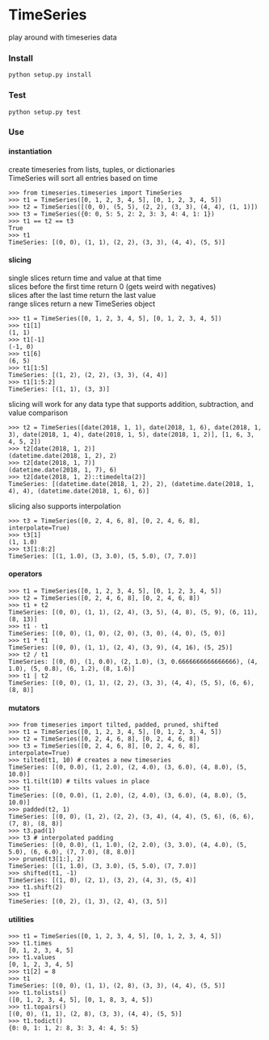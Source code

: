 # TimeSeries
play around with timeseries data

### Install  
```python setup.py install```  

### Test  
```python setup.py test```

### Use
#### instantiation
create timeseries from lists, tuples, or dictionaries  
TimeSeries will sort all entries based on time

```
>>> from timeseries.timeseries import TimeSeries
>>> t1 = TimeSeries([0, 1, 2, 3, 4, 5], [0, 1, 2, 3, 4, 5])
>>> t2 = TimeSeries([(0, 0), (5, 5), (2, 2), (3, 3), (4, 4), (1, 1)])
>>> t3 = TimeSeries({0: 0, 5: 5, 2: 2, 3: 3, 4: 4, 1: 1})
>>> t1 == t2 == t3
True
>>> t1
TimeSeries: [(0, 0), (1, 1), (2, 2), (3, 3), (4, 4), (5, 5)]
```


#### slicing
single slices return time and value at that time  
slices before the first time return 0  (gets weird with negatives)  
slices after the last time return the last value  
range slices return a new TimeSeries object

```
>>> t1 = TimeSeries([0, 1, 2, 3, 4, 5], [0, 1, 2, 3, 4, 5])
>>> t1[1]
(1, 1)
>>> t1[-1]
(-1, 0)
>>> t1[6]
(6, 5)
>>> t1[1:5]
TimeSeries: [(1, 2), (2, 2), (3, 3), (4, 4)]
>>> t1[1:5:2]
TimeSeries: [(1, 1), (3, 3)]
```
slicing will work for any data type that supports addition, subtraction, and value comparison

```
>>> t2 = TimeSeries([date(2018, 1, 1), date(2018, 1, 6), date(2018, 1, 3), date(2018, 1, 4), date(2018, 1, 5), date(2018, 1, 2)], [1, 6, 3, 4, 5, 2])
>>> t2[date(2018, 1, 2)]
(datetime.date(2018, 1, 2), 2)
>>> t2[date(2018, 1, 7)]
(datetime.date(2018, 1, 7), 6)
>>> t2[date(2018, 1, 2)::timedelta(2)]
TimeSeries: [(datetime.date(2018, 1, 2), 2), (datetime.date(2018, 1, 4), 4), (datetime.date(2018, 1, 6), 6)]
```

slicing also supports interpolation

```
>>> t3 = TimeSeries([0, 2, 4, 6, 8], [0, 2, 4, 6, 8], interpolate=True)
>>> t3[1]
(1, 1.0)
>>> t3[1:8:2]
TimeSeries: [(1, 1.0), (3, 3.0), (5, 5.0), (7, 7.0)]
```

#### operators
```
>>> t1 = TimeSeries([0, 1, 2, 3, 4, 5], [0, 1, 2, 3, 4, 5])
>>> t2 = TimeSeries([0, 2, 4, 6, 8], [0, 2, 4, 6, 8])
>>> t1 + t2
TimeSeries: [(0, 0), (1, 1), (2, 4), (3, 5), (4, 8), (5, 9), (6, 11), (8, 13)]
>>> t1 - t1
TimeSeries: [(0, 0), (1, 0), (2, 0), (3, 0), (4, 0), (5, 0)]
>>> t1 * t1
TimeSeries: [(0, 0), (1, 1), (2, 4), (3, 9), (4, 16), (5, 25)]
>>> t2 / t1
TimeSeries: [(0, 0), (1, 0.0), (2, 1.0), (3, 0.6666666666666666), (4, 1.0), (5, 0.8), (6, 1.2), (8, 1.6)]
>>> t1 | t2
TimeSeries: [(0, 0), (1, 1), (2, 2), (3, 3), (4, 4), (5, 5), (6, 6), (8, 8)]
```


#### mutators
```
>>> from timeseries import tilted, padded, pruned, shifted
>>> t1 = TimeSeries([0, 1, 2, 3, 4, 5], [0, 1, 2, 3, 4, 5])
>>> t2 = TimeSeries([0, 2, 4, 6, 8], [0, 2, 4, 6, 8])
>>> t3 = TimeSeries([0, 2, 4, 6, 8], [0, 2, 4, 6, 8], interpolate=True)
>>> tilted(t1, 10) # creates a new timeseries
TimeSeries: [(0, 0.0), (1, 2.0), (2, 4.0), (3, 6.0), (4, 8.0), (5, 10.0)]
>>> t1.tilt(10) # tilts values in place
>>> t1
TimeSeries: [(0, 0.0), (1, 2.0), (2, 4.0), (3, 6.0), (4, 8.0), (5, 10.0)]
>>> padded(t2, 1)
TimeSeries: [(0, 0), (1, 2), (2, 2), (3, 4), (4, 4), (5, 6), (6, 6), (7, 8), (8, 8)]
>>> t3.pad(1)
>>> t3 # interpolated padding
TimeSeries: [(0, 0.0), (1, 1.0), (2, 2.0), (3, 3.0), (4, 4.0), (5, 5.0), (6, 6.0), (7, 7.0), (8, 8.0)]
>>> pruned(t3[1:], 2)
TimeSeries: [(1, 1.0), (3, 3.0), (5, 5.0), (7, 7.0)]
>>> shifted(t1, -1)
TimeSeries: [(1, 0), (2, 1), (3, 2), (4, 3), (5, 4)]
>>> t1.shift(2)
>>> t1
TimeSeries: [(0, 2), (1, 3), (2, 4), (3, 5)]
```

#### utilities
```
>>> t1 = TimeSeries([0, 1, 2, 3, 4, 5], [0, 1, 2, 3, 4, 5])
>>> t1.times
[0, 1, 2, 3, 4, 5]
>>> t1.values
[0, 1, 2, 3, 4, 5]
>>> t1[2] = 8
>>> t1
TimeSeries: [(0, 0), (1, 1), (2, 8), (3, 3), (4, 4), (5, 5)]
>>> t1.tolists()
([0, 1, 2, 3, 4, 5], [0, 1, 8, 3, 4, 5])
>>> t1.topairs()
[(0, 0), (1, 1), (2, 8), (3, 3), (4, 4), (5, 5)]
>>> t1.todict()
{0: 0, 1: 1, 2: 8, 3: 3, 4: 4, 5: 5}
```
